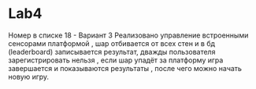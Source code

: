 # Lab4
Номер в списке 18 - Вариант 3
Реализовано управление встроенными сенсорами платформой , шар отбивается от всех стен и в бд (leaderboard) записывается результат, дважды пользователя зарегистрировать нельзя , если шар упадёт за платформу игра завершается и показываются результаты , после чего можно начать новую игру.
